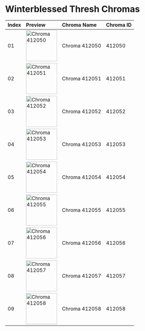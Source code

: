 # Winterblessed Thresh Chromas

| Index | Preview | Chroma Name | Chroma ID |
|:---|:---|:---|:---|
| 01 | <img src='https://raw.communitydragon.org/latest/plugins/rcp-be-lol-game-data/global/default/v1/champion-chroma-images/412/412050.png' alt='Chroma 412050' width='100'> | Chroma 412050 | 412050 |
| 02 | <img src='https://raw.communitydragon.org/latest/plugins/rcp-be-lol-game-data/global/default/v1/champion-chroma-images/412/412051.png' alt='Chroma 412051' width='100'> | Chroma 412051 | 412051 |
| 03 | <img src='https://raw.communitydragon.org/latest/plugins/rcp-be-lol-game-data/global/default/v1/champion-chroma-images/412/412052.png' alt='Chroma 412052' width='100'> | Chroma 412052 | 412052 |
| 04 | <img src='https://raw.communitydragon.org/latest/plugins/rcp-be-lol-game-data/global/default/v1/champion-chroma-images/412/412053.png' alt='Chroma 412053' width='100'> | Chroma 412053 | 412053 |
| 05 | <img src='https://raw.communitydragon.org/latest/plugins/rcp-be-lol-game-data/global/default/v1/champion-chroma-images/412/412054.png' alt='Chroma 412054' width='100'> | Chroma 412054 | 412054 |
| 06 | <img src='https://raw.communitydragon.org/latest/plugins/rcp-be-lol-game-data/global/default/v1/champion-chroma-images/412/412055.png' alt='Chroma 412055' width='100'> | Chroma 412055 | 412055 |
| 07 | <img src='https://raw.communitydragon.org/latest/plugins/rcp-be-lol-game-data/global/default/v1/champion-chroma-images/412/412056.png' alt='Chroma 412056' width='100'> | Chroma 412056 | 412056 |
| 08 | <img src='https://raw.communitydragon.org/latest/plugins/rcp-be-lol-game-data/global/default/v1/champion-chroma-images/412/412057.png' alt='Chroma 412057' width='100'> | Chroma 412057 | 412057 |
| 09 | <img src='https://raw.communitydragon.org/latest/plugins/rcp-be-lol-game-data/global/default/v1/champion-chroma-images/412/412058.png' alt='Chroma 412058' width='100'> | Chroma 412058 | 412058 |
